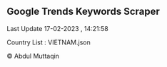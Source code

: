 

## Google Trends Keywords Scraper 
 
Last Update 17-02-2023 , 14:21:58

Country List :
VIETNAM.json



© Abdul Muttaqin 
